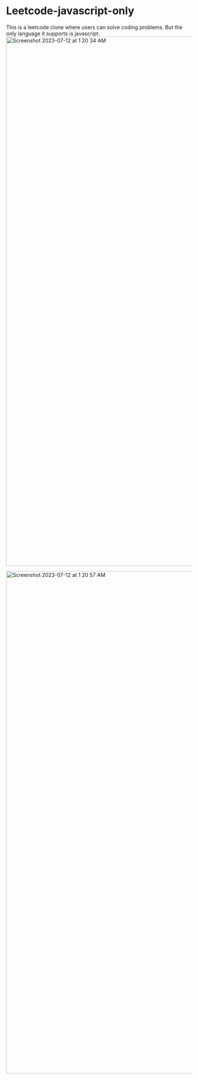 # Leetcode-javascript-only

This is a leetcode clone where users can solve coding problems. But the only language it supports is javascript.
<img width="1434" alt="Screenshot 2023-07-12 at 1 20 34 AM" src="https://github.com/wenghaishi/Leetcode-javascript-only/assets/74546450/c048fa85-18d9-46d7-80c4-c97128a04be9">

<img width="1362" alt="Screenshot 2023-07-12 at 1 20 57 AM" src="https://github.com/wenghaishi/Leetcode-javascript-only/assets/74546450/7214f9d4-966a-4fc5-8f41-07ac1637e358">
